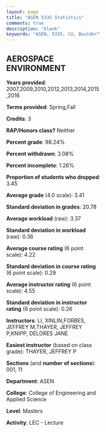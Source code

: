 ```yaml
---
layout: page
title: "ASEN 5335 Statistics"
comments: true
description: "blank"
keywords: "ASEN, 5335, CU, Boulder"
--- 
```

<head>
<script src="https://ajax.googleapis.com/ajax/libs/jquery/2.1.3/jquery.min.js"></script>
<script src="https://dl.dropboxusercontent.com/s/pc42nxpaw1ea4o9/highcharts.js?dl=0"></script>
<!-- <script src="../assets/js/highcharts.js"></script> -->
<style type="text/css">@font-face {
	font-family: "Bebas Neue";
	src: url(https://www.filehosting.org/file/details/544349/BebasNeue%20Regular.otf) format("opentype");
	}
	h1.Bebas { 
		font-family: "Bebas Neue", Verdana, Tahoma;
	}
</style>
</head>
<body>
	<div id="container" style="float: right; width: 45%; height: 88%; margin-left: 2.5%; margin-right: 2.5%;"></div>
	<script language="JavaScript">
		$(document).ready(function() {
		var chart = {type: 'column'};
		var title = {text: 'Grade Distribution'};
		var xAxis = {categories: ['A','B','C','D','F'],crosshair: true};
		var yAxis = {min: 0,title: {text: 'Percentage'}};
		var tooltip = {headerFormat: '<center><b><span style="font-size:20px">{point.key}</span></b></center>',
		               pointFormat: '<td style="padding:0"><b>{point.y:.1f}%</b></td>',
		               footerFormat: '</table>',shared: true,useHTML: true};
		var plotOptions = {column: {pointPadding: 0.0,borderWidth: 0}};  
		var credits = {enabled: false};var series= [{name: 'Percent',data: [51.61,41.94,4.84,0.4,1.21,]}];
		var json = {};
		json.chart = chart;
		json.title = title;
		json.tooltip = tooltip;
		json.xAxis = xAxis;
		json.yAxis = yAxis;  
		json.series = series;
		json.plotOptions = plotOptions;  
		json.credits = credits;
		$('#container').highcharts(json);
	});
	</script>
</body>
			   
## AEROSPACE ENVIRONMENT

**Years provided**: 2007,2009,2010,2012,2013,2014,2015,2016

**Terms provided**: Spring,Fall

**Credits**: 3

**RAP/Honors class?** Neither

**Percent grade**: 98.24%

**Percent withdrawn**: 3.08%

**Percent incomplete**: 1.26%

**Proportion of students who dropped**: 3.45

**Average grade** (4.0 scale): 3.41

**Standard deviation in grades**: 20.78

**Average workload** (raw): 3.37

**Standard deviation in workload** (raw): 0.36

**Average course rating** (6 point scale): 4.22

**Standard deviation in course rating** (6 point scale): 0.29

**Average instructor rating** (6 point scale): 4.55

**Standard deviation in instructor rating** (6 point scale): 0.26

**Instructors**: LI, XINLIN,FORBES, JEFFREY M,THAYER, JEFFREY P,KNIPP, DELORES JANE

**Easiest instructor** (based on class grade): THAYER, JEFFREY P

**Sections** (and **number of sections**): 001, 11

**Department**: ASEN

**College**: College of Engineering and Applied Science

**Level**: Masters

**Activity**: LEC - Lecture